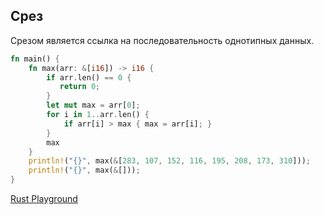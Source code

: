 ## Срез
Срезом является ссылка на последовательность однотипных данных.
```rust
fn main() {
    fn max(arr: &[i16]) -> i16 {
        if arr.len() == 0 {
           return 0;
        }
        let mut max = arr[0];
        for i in 1..arr.len() {
            if arr[i] > max { max = arr[i]; }
        }
        max
    }
    println!("{}", max(&[283, 107, 152, 116, 195, 208, 173, 310]));
    println!("{}", max(&[]));
}
```
[Rust Playground](https://play.rust-lang.org/?gist=4ea3306371e51a7489c974c95f26dede&version=stable&mode=debug&edition=2015)

